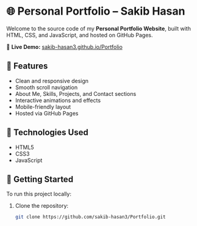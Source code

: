 # 🌐 Personal Portfolio – Sakib Hasan

Welcome to the source code of my **Personal Portfolio Website**, built with HTML, CSS, and JavaScript, and hosted on GitHub Pages.

🔗 **Live Demo:** [sakib-hasan3.github.io/Portfolio](https://sakib-hasan3.github.io/Portfolio/)

## 📌 Features

- Clean and responsive design
- Smooth scroll navigation
- About Me, Skills, Projects, and Contact sections
- Interactive animations and effects
- Mobile-friendly layout
- Hosted via GitHub Pages

## 📁 Technologies Used

- HTML5
- CSS3
- JavaScript

## 🚀 Getting Started

To run this project locally:

1. Clone the repository:
   ```bash
   git clone https://github.com/sakib-hasan3/Portfolio.git
